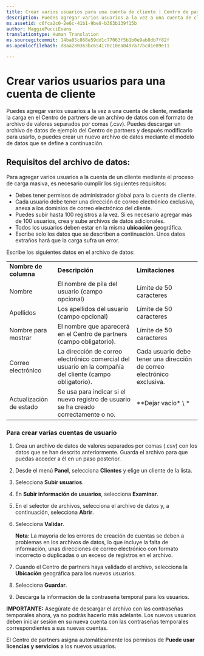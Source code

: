 ```yaml
---
title: Crear varios usuarios para una cuenta de cliente | Centro de partners
description: Puedes agregar varios usuarios a la vez a una cuenta de cliente, mediante la carga en el Centro de partners de un archivo de datos con el formato de archivo de valores separados por comas (.csv).
ms.assetid: c6fca2c0-2e6c-41b1-9be8-b363b139f15b
author: MaggiePucciEvans
translationtype: Human Translation
ms.sourcegitcommit: 14ba85c868e59dd1c77063f5b1b0e9ab8db7f82f
ms.openlocfilehash: d8aa280363bc654170c10ea0497a77bcd1e09e11

---
```


# Crear varios usuarios para una cuenta de cliente


Puedes agregar varios usuarios a la vez a una cuenta de cliente, mediante la carga en el Centro de partners de un archivo de datos con el formato de archivo de valores separados por comas (.csv). Puedes descargar un archivo de datos de ejemplo del Centro de partners y después modificarlo para usarlo, o puedes crear un nuevo archivo de datos mediante el modelo de datos que se define a continuación.

## <a href="" id="creatingtheimportcsvfile"></a>Requisitos del archivo de datos:


Para agregar varios usuarios a la cuenta de un cliente mediante el proceso de carga masiva, es necesario cumplir los siguientes requisitos:

-   Debes tener permisos de administrador global para la cuenta de cliente.
-   Cada usuario debe tener una dirección de correo electrónico exclusiva, anexa a los dominios de correo electrónico del cliente.
-   Puedes subir hasta 100 registros a la vez. Si es necesario agregar más de 100 usuarios, crea y sube archivos de datos adicionales.
-   Todos los usuarios deben estar en la misma **ubicación** geográfica.
-   Escribe solo los datos que se describen a continuación. Unos datos extraños hará que la carga sufra un error.

Escribe los siguientes datos en el archivo de datos:

|                 |                                                                              |                                            |
|-----------------|------------------------------------------------------------------------------|--------------------------------------------|
| **Nombre de columna** | **Descripción**                                                              | **Limitaciones**                             |
| Nombre      | El nombre de pila del usuario (campo opcional)                                           | Límite de 50 caracteres                         |
| Apellidos       | Los apellidos del usuario (campo opcional)                                            | Límite de 50 caracteres                         |
| Nombre para mostrar    | El nombre que aparecerá en el Centro de partners (campo obligatorio).                            | Límite de 50 caracteres                         |
| Correo electrónico           | La dirección de correo electrónico comercial del usuario en la compañía del cliente (campo obligatorio).           | Cada usuario debe tener una dirección de correo electrónico exclusiva. |
| Actualización de estado   | Se usa para indicar si el nuevo registro de usuario se ha creado correctamente o no. | \*\*Dejar vacío\* \ *                        |

 

### <a href="" id="createmultipleuseraccounts"></a>Para crear varias cuentas de usuario

<a href="" id="creatingtheaccounts"></a>
1.  Crea un archivo de datos de valores separados por comas (.csv) con los datos que se han descrito anteriormente. Guarda el archivo para que puedas acceder a él en un paso posterior.
2.  Desde el menú **Panel**, selecciona **Clientes** y elige un cliente de la lista.
3.  Selecciona **Subir usuarios**.
4.  En **Subir información de usuarios**, selecciona **Examinar**.
5.  En el selector de archivos, selecciona el archivo de datos y, a continuación, selecciona **Abrir**.
6.  Selecciona **Validar**.

    **Nota**: La mayoría de los errores de creación de cuentas se deben a problemas en los archivos de datos, lo que incluye la falta de información, unas direcciones de correo electrónico con formato incorrecto o duplicadas o un exceso de registros en el archivo.

     

7.  Cuando el Centro de partners haya validado el archivo, selecciona la **Ubicación** geográfica para los nuevos usuarios.
8.  Selecciona **Guardar**.
9.  Descarga la información de la contraseña temporal para los usuarios.

**IMPORTANTE:** Asegúrate de descargar el archivo con las contraseñas temporales ahora, ya no podrás hacerlo más adelante. Los nuevos usuarios deben iniciar sesión en su nueva cuenta con las contraseñas temporales correspondientes a sus nuevas cuentas.

El Centro de partners asigna automáticamente los permisos de **Puede usar licencias y servicios** a los nuevos usuarios.

 

 






<!--HONumber=Nov16_HO4-->


